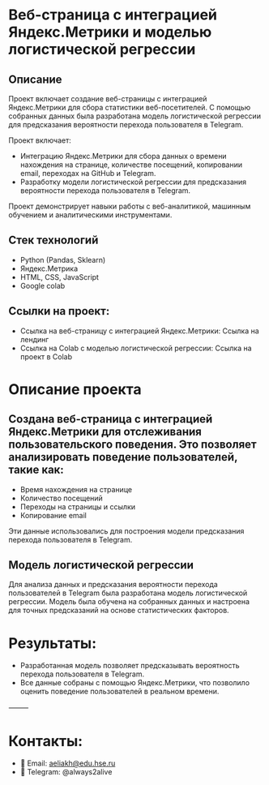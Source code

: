 # Веб-страница с интеграцией Яндекс.Метрики и моделью логистической регрессии

## Описание
Проект включает создание веб-страницы с интеграцией Яндекс.Метрики для сбора статистики веб-посетителей. С помощью собранных данных была разработана модель логистической регрессии для предсказания вероятности перехода пользователя в Telegram.

Проект включает:
- Интеграцию Яндекс.Метрики для сбора данных о времени нахождения на странице, количестве посещений, копировании email, переходах на GitHub и Telegram.
- Разработку модели логистической регрессии для предсказания вероятности перехода пользователя в Telegram.

Проект демонстрирует навыки работы с веб-аналитикой, машинным обучением и аналитическими инструментами.

## Стек технологий
- Python (Pandas, Sklearn)
- Яндекс.Метрика
- HTML, CSS, JavaScript
- Google colab

## Ссылки на проект:
-	Ссылка на веб-страницу с интеграцией Яндекс.Метрики: Ссылка на лендинг
-	Ссылка на Colab с моделью логистической регрессии: Ссылка на проект в Colab

# Описание проекта

## Создана веб-страница с интеграцией Яндекс.Метрики для отслеживания пользовательского поведения. Это позволяет анализировать поведение пользователей, такие как:
-	Время нахождения на странице
-	Количество посещений
-	Переходы на страницы и ссылки
-	Копирование email

Эти данные использовались для построения модели предсказания перехода пользователя в Telegram.

## Модель логистической регрессии

Для анализа данных и предсказания вероятности перехода пользователей в Telegram была разработана модель логистической регрессии. Модель была обучена на собранных данных и настроена для точных предсказаний на основе статистических факторов.

# Результаты:
- Разработанная модель позволяет предсказывать вероятность перехода пользователя в Telegram.
- Все данные собраны с помощью Яндекс.Метрики, что позволило оценить поведение пользователей в реальном времени.

⸻

# Контакты:
-	📧 Email: aeliakh@edu.hse.ru
- 📱 Telegram: @always2alive
